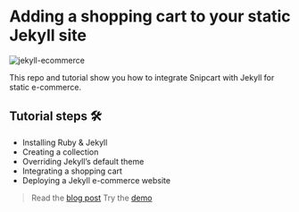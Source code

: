# Adding a shopping cart to your static Jekyll site

![jekyll-ecommerce](https://snipcart.com/media/204664/jekyll-ecommerce.png)

This repo and tutorial show you how to integrate Snipcart with Jekyll for static e-commerce.

## Tutorial steps 🛠

- Installing Ruby & Jekyll
- Creating a collection
- Overriding Jekyll’s default theme
- Integrating a shopping cart
- Deploying a Jekyll e-commerce website

> Read the [blog post](https://snipcart.com/blog/jekyll-ecommerce-tutorial)
> Try the [demo](https://demo.snipcart.com/)
